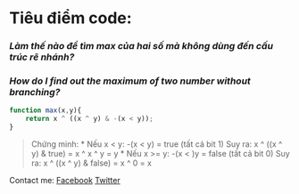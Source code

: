 # Tiêu điểm code:

### *Làm thế nào để tìm max của hai số mà không dùng đến cấu trúc rẽ nhánh?*
### *How do I find out the maximum of two number without branching?*

```js 
function max(x,y){
	return x ^ ((x ^ y) & -(x < y));
}
```
> Chứng minh: 
	* Nếu x < y:
		-(x < y) = true (tất cả bit 1)
		Suy ra:
		x ^ ((x ^ y) & true) = x ^ x ^ y
							 = y
	* Nếu x >= y:
		-(x < )y = false (tất cả bit 0)
		Suy ra:
		x ^ ((x ^ y) & false) = x ^ 0
							  = x




Contact me:
  [Facebook](https://fb.com/d3t.tantai)
  [Twitter](https://twitter.com/tantaitanluoc)
